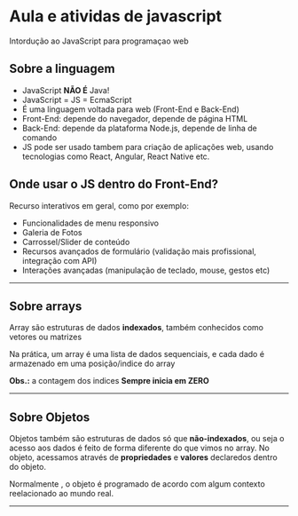 # Aula e atividas de javascript

Intordução ao JavaScript para programaçao web

## Sobre a linguagem 

- JavaScript **NÃO É** Java!
- JavaScript = JS = EcmaScript
- É uma linguagem voltada para web (Front-End e Back-End)
- Front-End: depende do navegador, depende de página HTML
- Back-End: depende da plataforma Node.js, depende de linha de comando 
- JS pode ser usado tambem para criação de aplicações web, usando tecnologias como React, Angular, React Native etc.

## Onde usar o JS dentro do Front-End?

Recurso interativos em geral, como por exemplo:

- Funcionalidades de menu responsivo
- Galeria de Fotos 
- Carrossel/Slider de conteúdo
- Recursos avançados de formulário (validação mais profissional, integração com API)
- Interações avançadas (manipulação de teclado, mouse, gestos etc)

---

## Sobre arrays 

Array são estruturas de dados **indexados**, também conhecidos como vetores ou matrizes

Na prática, um array é uma lista de dados sequenciais, e cada dado é armazenado em uma posição/indice do array

**Obs.:** a contagem dos indices **Sempre inicia em ZERO**

---
## Sobre Objetos

Objetos também são estruturas de dados só que **não-indexados**, ou seja o acesso aos dados é feito de forma diferente do que vimos no array. No objeto, acessamos através de **propriedades** e **valores** declaredos dentro do objeto.

Normalmente , o objeto é programado de acordo com algum contexto reelacionado ao mundo real.

---